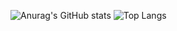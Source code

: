 ![Anurag's GitHub stats](https://github-readme-stats.vercel.app/api?username=gilanhaq&hide=stars,issues,&theme=shadow_blue&border_color=ffffff00&title_color=2f80ed&show_icons=true)
![Top Langs](https://github-readme-stats.vercel.app/api/top-langs/?username=gilanhaq&layout=compact&theme=shadow_blue&langs_count=4&border_color=ffffff00&title_color=2f80ed&count_weight=0.5)
